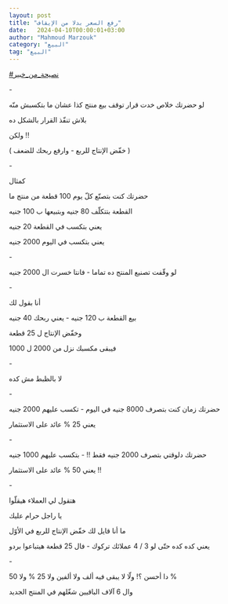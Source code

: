 ```yaml
---
layout: post
title: "رفع السعر بدلا من الإيقاف"
date:   2024-04-10T00:00:01+03:00
author: "Mahmoud Marzouk"
category: "البيع"
tag: "البيع"
---
```



[<u>\#نصيحة\_من\_خبير</u>](https://www.facebook.com/hashtag/%D9%86%D8%B5%D9%8A%D8%AD%D8%A9_%D9%85%D9%86_%D8%AE%D8%A8%D9%8A%D8%B1?__eep__=6&__cft__%5b0%5d=AZW8stiLfbEE14T1DebWM2QgNMLQhB1iFGbYakIpkCUMXUSRD_hDsfV1D3UjGTnGkIhJiDru_Mhc8_2ZxdKbEL-hm1osurqPJHm4JZckxL8GYwOSwVPocQx7cLMrR3miZEdpN2uZQ4qHaH7yVwTfM9e_zwKISGTmIPf8V1uVimFasXZ5Cce1exUbNmKtNbQq8SQ&__tn__=*NK-R)

\-

لو حضرتك خلاص خدت قرار توقف بيع منتج كذا عشان ما بتكسبش
منّه

بلاش تنفّذ القرار بالشكل ده

ولكن !!

( خفّض الإنتاج للربع - وارفع ربحك للضعف )

\-

كمثال

حضرتك كنت بتصنّع كلّ يوم 100 قطعة من منتج ما

القطعة بتتكلّف 80 جنيه وبتبيعها ب 100 جنيه

يعني بتكسب في القطعة 20 جنيه

يعني بتكسب في اليوم 2000 جنيه

\-

لو وقّفت تصنيع المنتج ده تماما - فانتا خسرت ال 2000
جنيه

\-

أنا بقول لك

بيع القطعة ب 120 جنيه - يعني ربحك 40 جنيه

وخفّض الإنتاج ل 25 قطعة

فيبقى مكسبك نزل من 2000 ل 1000

\-

لا بالظبط مش كده

\-

حضرتك زمان كنت بتصرف 8000 جنيه في اليوم - تكسب عليهم
2000 جنيه

يعني 25 % عائد على الاستثمار

\-

حضرتك دلوقتي بتصرف 2000 جنيه فقط !! - بتكسب عليهم 1000
جنيه

يعني 50 % عائد على الاستثمار !!

\-

هتقول لي العملاء هيقلّوا

يا راجل حرام عليك

ما أنا قايل لك خفّض الإنتاج للربع في الأوّل

يعني كده كده حتّى لو 3 / 4 عملائك تركوك - فال 25 قطعة
هيتباعوا بردو

\-

دا أحسن ؟! ولّا لا يبقى فيه ألف ولا ألفين ولا 25 % ولا
50 %

وال 6 آلاف الباقيين شغّلهم في المنتج الجديد
